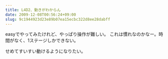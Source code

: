 ```yaml
---
title: L4D2、動きがわからん
date: 2009-12-08T00:56:24+09:00
slug: 9c1944923d23e89b07ea15ecbc322d8ee28dabff
---
```


easyでやってみたけれど、やっぱり操作が難しい。
これは慣れなのかなー。時間がなく、1ステージしかできない。

せめてすいすい動けるようになりたい。
